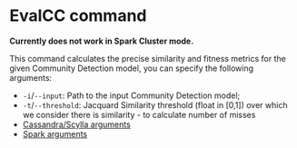 # EvalCC command

__Currently does not work in Spark Cluster mode.__

This command calculates the precise similarity and fitness metrics for the given Community Detection model, you can specify the following arguments:

- `-i`/`--input`: Path to the input Community Detection model;
- `-t`/`--threshold`: Jacquard Similarity threshold (float in [0,1]) over which we consider there is similarity - to calculate number of misses
- [Cassandra/Scylla arguments](db.md)
- [Spark arguments](https://github.com/src-d/ml/blob/master/doc/spark.md)
 